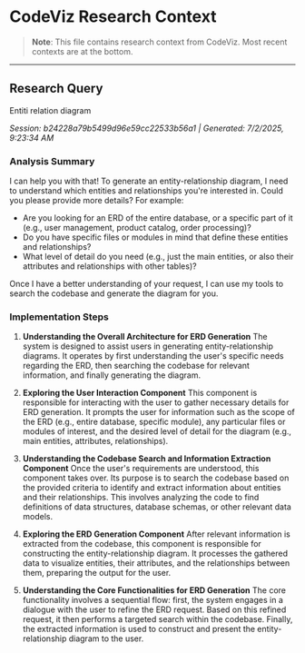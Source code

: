 # CodeViz Research Context

> **Note**: This file contains research context from CodeViz. Most recent contexts are at the bottom.

---

## Research Query

Entiti relation diagram

*Session: b24228a79b5499d96e59cc22533b56a1 | Generated: 7/2/2025, 9:23:34 AM*

### Analysis Summary

I can help you with that! To generate an entity-relationship diagram, I need to understand which entities and relationships you're interested in. Could you please provide more details? For example:

*   Are you looking for an ERD of the entire database, or a specific part of it (e.g., user management, product catalog, order processing)?
*   Do you have specific files or modules in mind that define these entities and relationships?
*   What level of detail do you need (e.g., just the main entities, or also their attributes and relationships with other tables)?

Once I have a better understanding of your request, I can use my tools to search the codebase and generate the diagram for you.

### Implementation Steps

1. **Understanding the Overall Architecture for ERD Generation**
   The system is designed to assist users in generating entity-relationship diagrams. It operates by first understanding the user's specific needs regarding the ERD, then searching the codebase for relevant information, and finally generating the diagram.

2. **Exploring the User Interaction Component**
   This component is responsible for interacting with the user to gather necessary details for ERD generation. It prompts the user for information such as the scope of the ERD (e.g., entire database, specific module), any particular files or modules of interest, and the desired level of detail for the diagram (e.g., main entities, attributes, relationships).

3. **Understanding the Codebase Search and Information Extraction Component**
   Once the user's requirements are understood, this component takes over. Its purpose is to search the codebase based on the provided criteria to identify and extract information about entities and their relationships. This involves analyzing the code to find definitions of data structures, database schemas, or other relevant data models.

4. **Exploring the ERD Generation Component**
   After relevant information is extracted from the codebase, this component is responsible for constructing the entity-relationship diagram. It processes the gathered data to visualize entities, their attributes, and the relationships between them, preparing the output for the user.

5. **Understanding the Core Functionalities for ERD Generation**
   The core functionality involves a sequential flow: first, the system engages in a dialogue with the user to refine the ERD request. Based on this refined request, it then performs a targeted search within the codebase. Finally, the extracted information is used to construct and present the entity-relationship diagram to the user.

